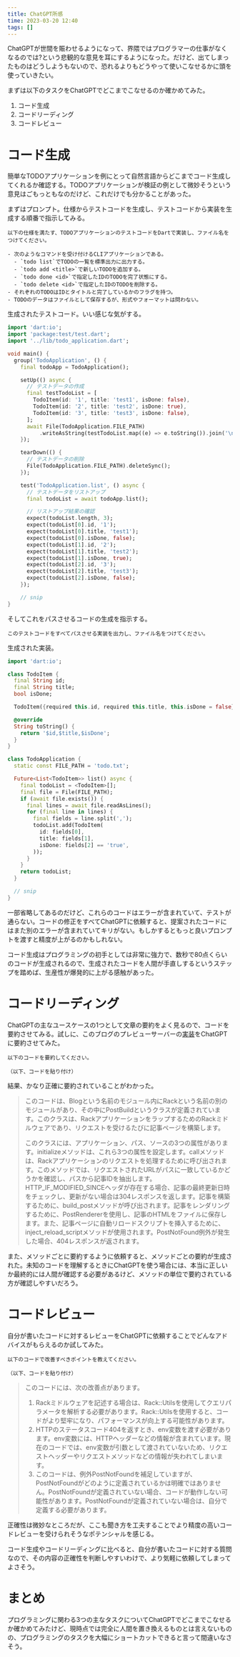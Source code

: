 ```yaml
---
title: ChatGPT所感
time: 2023-03-20 12:40
tags: []
---
```


ChatGPTが世間を賑わせるようになって、界隈ではプログラマーの仕事がなくなるのでは?という悲観的な意見を耳にするようになった。だけど、出てしまったものはどうしようもないので、恐れるよりもどうやって使いこなせるかに頭を使っていきたい。

まずは以下のタスクをChatGPTでどこまでこなせるのか確かめてみた。

1. コード生成
1. コードリーディング
1. コードレビュー

# コード生成
簡単なTODOアプリケーションを例にとって自然言語からどこまでコード生成してくれるか確認する。TODOアプリケーションが検証の例として微妙そうという意見はごもっともなのだけど、これだけでも分かることがあった。

まずはプロンプト。仕様からテストコードを生成し、テストコードから実装を生成する順番で指示してみる。

```
以下の仕様を満たす、TODOアプリケーションのテストコードをDartで実装し、ファイル名をつけてください。

- 次のようなコマンドを受け付けるCLIアプリケーションである。
  - `todo list`でTODOの一覧を標準出力に出力する。
  - `todo add <title>`で新しいTODOを追加する。
  - `todo done <id>`で指定したIDのTODOを完了状態にする。
  - `todo delete <id>`で指定したIDのTODOを削除する。
- それぞれのTODOはIDとタイトルと完了しているかのフラグを持つ。
- TODOのデータはファイルとして保存するが、形式やフォーマットは問わない。
```

生成されたテストコード。いい感じな気がする。

```dart
import 'dart:io';
import 'package:test/test.dart';
import '../lib/todo_application.dart';

void main() {
  group('TodoApplication', () {
    final todoApp = TodoApplication();

    setUp(() async {
      // テストデータの作成
      final testTodoList = [
        TodoItem(id: '1', title: 'test1', isDone: false),
        TodoItem(id: '2', title: 'test2', isDone: true),
        TodoItem(id: '3', title: 'test3', isDone: false),
      ];
      await File(TodoApplication.FILE_PATH)
          .writeAsString(testTodoList.map((e) => e.toString()).join('\n'));
    });

    tearDown(() {
      // テストデータの削除
      File(TodoApplication.FILE_PATH).deleteSync();
    });

    test('TodoApplication.list', () async {
      // テストデータをリストアップ
      final todoList = await todoApp.list();

      // リストアップ結果の確認
      expect(todoList.length, 3);
      expect(todoList[0].id, '1');
      expect(todoList[0].title, 'test1');
      expect(todoList[0].isDone, false);
      expect(todoList[1].id, '2');
      expect(todoList[1].title, 'test2');
      expect(todoList[1].isDone, true);
      expect(todoList[2].id, '3');
      expect(todoList[2].title, 'test3');
      expect(todoList[2].isDone, false);
    });

    // snip
}
```

そしてこれをパスさせるコードの生成を指示する。

```
このテストコードをすべてパスさせる実装を出力し、ファイル名をつけてください。
```

生成された実装。

```dart
import 'dart:io';

class TodoItem {
  final String id;
  final String title;
  bool isDone;

  TodoItem({required this.id, required this.title, this.isDone = false});

  @override
  String toString() {
    return '$id,$title,$isDone';
  }
}

class TodoApplication {
  static const FILE_PATH = 'todo.txt';

  Future<List<TodoItem>> list() async {
    final todoList = <TodoItem>[];
    final file = File(FILE_PATH);
    if (await file.exists()) {
      final lines = await file.readAsLines();
      for (final line in lines) {
        final fields = line.split(',');
        todoList.add(TodoItem(
          id: fields[0],
          title: fields[1],
          isDone: fields[2] == 'true',
        ));
      }
    }
    return todoList;
  }

  // snip
}
```

一部省略してあるのだけど、これらのコードはエラーが含まれていて、テストが通らない。コードの修正をすべてChatGPTに依頼すると、提案されたコードにはまた別のエラーが含まれていてキリがない。もしかするともっと良いプロンプトを渡すと精度が上がるのかもしれない。

コード生成はプログラミングの初手としては非常に強力で、数秒で80点くらいのコードが生成されるので、生成されたコードを人間が手直しするというステップを踏めば、生産性が爆発的に上がる感触があった。

# コードリーディング
ChatGPTの主なユースケースの1つとして文章の要約をよく見るので、コードを要約させてみる。試しに、このブログのプレビューサーバーの[実装](https://github.com/naoty/blog/blob/main/lib/blog/rack/post_build.rb)をChatGPTに要約させてみた。

```
以下のコードを要約してください。

（以下、コードを貼り付け）
```

結果、かなり正確に要約されていることがわかった。

>このコードは、Blogという名前のモジュール内にRackという名前の別のモジュールがあり、その中にPostBuildというクラスが定義されています。このクラスは、RackアプリケーションをラップするためのRackミドルウェアであり、リクエストを受けるたびに記事ページを構築します。
>
>このクラスには、アプリケーション、パス、ソースの3つの属性があります。initializeメソッドは、これら3つの属性を設定します。callメソッドは、Rackアプリケーションのリクエストを処理するために呼び出されます。このメソッドでは、リクエストされたURLがパスに一致しているかどうかを確認し、パスから記事IDを抽出します。HTTP_IF_MODIFIED_SINCEヘッダが存在する場合、記事の最終更新日時をチェックし、更新がない場合は304レスポンスを返します。記事を構築するために、build_postメソッドが呼び出されます。記事をレンダリングするために、PostRendererを使用し、記事のHTMLをファイルに保存します。また、記事ページに自動リロードスクリプトを挿入するために、inject_reload_scriptメソッドが使用されます。PostNotFound例外が発生した場合、404レスポンスが返されます。

また、メソッドごとに要約するように依頼すると、メソッドごとの要約が生成された。未知のコードを理解するときにChatGPTを使う場合には、本当に正しいか最終的には人間が確認する必要があるけど、メソッドの単位で要約されている方が確認しやすいだろう。

# コードレビュー
自分が書いたコードに対するレビューをChatGPTに依頼することでどんなアドバイスがもらえるのか試してみた。

```
以下のコードで改善すべきポイントを教えてください。

（以下、コードを貼り付け）
```

>このコードには、次の改善点があります。
>
>1. Rackミドルウェアを記述する場合は、Rack::Utilsを使用してクエリパラメータを解析する必要があります。Rack::Utilsを使用すると、コードがより堅牢になり、パフォーマンスが向上する可能性があります。
>2. HTTPのステータスコード404を返すとき、env変数を渡す必要があります。env変数には、HTTPヘッダーなどの情報が含まれています。現在のコードでは、env変数が引数として渡されていないため、リクエストヘッダーやリクエストメソッドなどの情報が失われてしまいます。
>3. このコードは、例外PostNotFoundを補足していますが、PostNotFoundがどのように定義されているかは明確ではありません。PostNotFoundが定義されていない場合、コードが動作しない可能性があります。PostNotFoundが定義されていない場合は、自分で定義する必要があります。

正確性は微妙なところだが、ここも聞き方を工夫することでより精度の高いコードレビューを受けられそうなポテンシャルを感じる。

コード生成やコードリーディングに比べると、自分が書いたコードに対する質問なので、その内容の正確性を判断しやすいわけで、より気軽に依頼してしまってよさそう。

# まとめ
プログラミングに関わる3つの主なタスクについてChatGPTでどこまでこなせるか確かめてみたけど、現時点では完全に人間を置き換えるものとは言えないものの、プログラミングのタスクを大幅にショートカットできると言って間違いなさそう。
